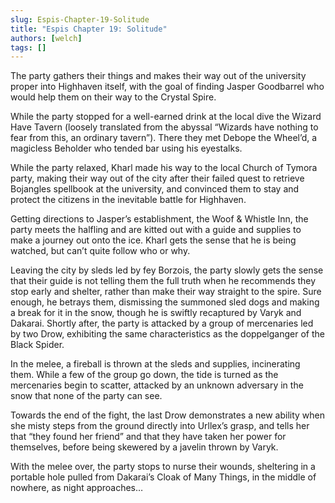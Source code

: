 ```yaml
---
slug: Espis-Chapter-19-Solitude
title: "Espis Chapter 19: Solitude"
authors: [welch]
tags: []
---
```


The party gathers their things and makes their way out of the university proper into Highhaven itself, with the goal of finding Jasper Goodbarrel who would help them on their way to the Crystal Spire.

<!--truncate-->
 
While the party stopped for a well-earned drink at the local dive the Wizard Have Tavern (loosely translated from the abyssal “Wizards have nothing to fear from this, an ordinary tavern”). There they met Debope the Wheel’d, a magicless Beholder who tended bar using his eyestalks.
 
While the party relaxed, Kharl made his way to the local Church of Tymora party, making their way out of the city after their failed quest to retrieve Bojangles spellbook at the university, and convinced them to stay and protect the citizens in the inevitable battle for Highhaven.
 
Getting directions to Jasper’s establishment, the Woof & Whistle Inn, the party meets the halfling and are kitted out with a guide and supplies to make a journey out onto the ice. Kharl gets the sense that he is being watched, but can’t quite follow who or why.
 
Leaving the city by sleds led by fey Borzois, the party slowly gets the sense that their guide is not telling them the full truth when he recommends they stop early and shelter, rather than make their way straight to the spire. Sure enough, he betrays them, dismissing the summoned sled dogs and making a break for it in the snow, though he is swiftly recaptured by Varyk and Dakarai. Shortly after, the party is attacked by a group of mercenaries led by two Drow, exhibiting the same characteristics as the doppelganger of the Black Spider.
 
In the melee, a fireball is thrown at the sleds and supplies, incinerating them. While a few of the group go down, the tide is turned as the mercenaries begin to scatter, attacked by an unknown adversary in the snow that none of the party can see.
 
Towards the end of the fight, the last Drow demonstrates a new ability when she misty steps from the ground directly into Urllex’s grasp, and tells her that “they found her friend” and that they have taken her power for themselves, before being skewered by a javelin thrown by Varyk.
 
With the melee over, the party stops to nurse their wounds, sheltering in a portable hole pulled from Dakarai’s Cloak of Many Things, in the middle of nowhere, as night approaches…